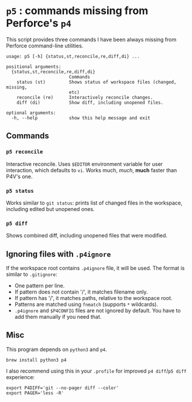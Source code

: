# `p5` : commands missing from Perforce's `p4`

This script provides three commands I have been always missing from Perforce command-line utilities.

    usage: p5 [-h] {status,st,reconcile,re,diff,di} ...

    positional arguments:
      {status,st,reconcile,re,diff,di}
                            Commands
        status (st)         Shows status of workspace files (changed, missing,
                            etc)
        reconcile (re)      Interactively reconcile changes.
        diff (di)           Show diff, including unopened files.

    optional arguments:
      -h, --help            show this help message and exit

## Commands

### `p5 reconcile`

Interactive reconcile. Uses `$EDITOR` environment variable for user interaction, which defaults to `vi`. Works much, *much*, **much** faster than P4V's one.

### `p5 status`

Works similar to `git status`: prints list of changed files in the workspace, including edited but unopened ones.

### `p5 diff`

Shows combined diff, including unopened files that were modified.

## Ignoring files with `.p4ignore`

If the workspace root contains `.p4ignore` file, it will be used. The format is similar to `.gitignore`:

* One pattern per line.
* If pattern does not contain '/', it matches filename only.
* If pattern has '/', it matches paths, relative to the workspace root.
* Patterns are matched using `fnmatch` (supports `*` wildcards).
* `.p4ignore` and `$P4CONFIG` files are not ignored by default. You have to add them manually if you need that.

## Misc

This program depends on `python3` and `p4`.

    brew install python3 p4

I also recommend using this in your `.profile` for improved `p4 diff`/`p5 diff` experience:

    export P4DIFF='git --no-pager diff --color'
    export PAGER='less -R'

